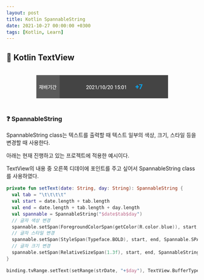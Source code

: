 ```yaml
---
layout: post
title: Kotlin SpannableString
date: 2021-10-27 00:00:00 +0300
tags: [Kotlin, Learn]
---
```


## 💙️ Kotlin TextView

<br>
<center><img src="/assets/img/kotlin/kotlin_textview.png" alt="Drawing"/></center>
<br>

### ❓ SpannableString

SpannableString class는 텍스트를 출력할 때 텍스트 일부의 색상, 크기, 스타일 등을 변경할 때 사용한다.

아래는 현재 진행하고 있는 프로젝트에 적용한 예시이다.

TextView의 내용 중 오른쪽 디데이에 포인트를 주고 싶어서 SpannableString class를 사용하였다.



```kotlin
private fun setText(date: String, day: String): SpannableString {
  val tab = "\t\t\t\t"
  val start = date.length + tab.length
  val end = date.length + tab.length + day.length
  val spannable = SpannableString("$date$tab$day")
  // 글자 색상 변경
  spannable.setSpan(ForegroundColorSpan(getColor(R.color.blue)), start, end, Spannable.SPAN_EXCLUSIVE_EXCLUSIVE)
  // 글자 스타일 변경
  spannable.setSpan(StyleSpan(Typeface.BOLD), start, end, Spannable.SPAN_EXCLUSIVE_EXCLUSIVE);
  // 글자 크기 변경
  spannable.setSpan(RelativeSizeSpan(1.3f), start, end, SpannableString.SPAN_EXCLUSIVE_EXCLUSIVE);
}
```

```kotlin
binding.tvRange.setText(setRange(strDate, "+$day"), TextView.BufferType.SPANNABLE)
```
